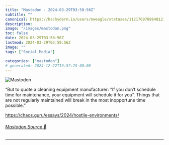 ```yaml
---
title: "Mastodon - 2024-03-29T03:58:56Z"
subtitle: ""
canonical: https://hachyderm.io/users/mweagle/statuses/112176970884812107
description:
image: "/images/mastodon.png"
toc: false
date: 2024-03-29T03:58:56Z
lastmod: 2024-03-29T03:58:56Z
image: ""
tags: ["Social Media"]

categories: ["mastodon"]
# generated: 2024-12-22T19:57:25-08:00
---
```

![Mastodon](/images/mastodon.png)

<p>“But to quote a cleaning equipment manufacturer: “If you don’t schedule time for maintenance, your equipment will schedule it for you”. Things that are not regularly maintained will break in the most inopportune time possible.”</p><p><a href="https://chaos.guru/essays/2024/hostile-environments/" target="_blank" rel="nofollow noopener noreferrer" translate="no"><span class="invisible">https://</span><span class="ellipsis">chaos.guru/essays/2024/hostile</span><span class="invisible">-environments/</span></a></p>


###### [Mastodon Source 🐘](https://hachyderm.io/@mweagle/112176970884812107)

___
